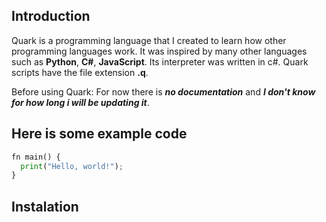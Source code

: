 ## Introduction
Quark is a programming language that I created to learn how other programming languages work. It was inspired by many other languages such as **Python**, **C#**, **JavaScript**. Its interpreter was written in c#. Quark scripts have the file extension **.q**. 

Before using Quark:
For now there is ***no documentation*** and ***I don't know for how long i will be updating it***.

## Here is some example code
```python
fn main() {
  print("Hello, world!");
}
```

## Instalation

